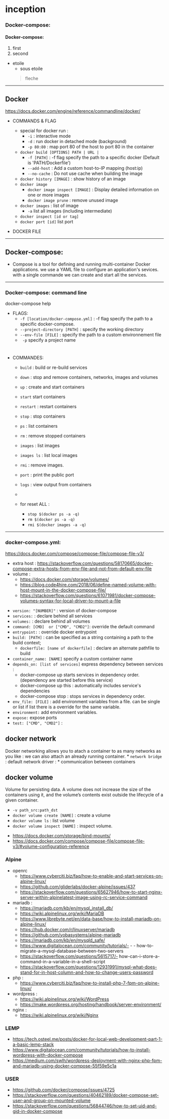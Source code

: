 # inception
###   Docker-compose: 
####   Docker-compose: 
1.  first
2.  second

* etoile
    * sous etoile
    > fleche
***
## Docker
https://docs.docker.com/engine/reference/commandline/docker/
* COMMANDS & FLAG
    * special for docker run :
        * `-i` : interactive mode
       * `-d` : run docker in detached mode (background)
       * `-p 80:80` : map port 80 of the host to port 80 in the container
    * ` docker build [OPTIONS] PATH | URL | `
        * `-f [PATH]` : -f flag specify the path to a specific docker (Default is 'PATH/Dockerfile')
        * `--add-host` : Add a custom host-to-IP mapping (host:ip)
        * `--no-cache` : Do not use cache when building the image
    * `docker history [IMAGE]` : show history of an image
    * `docker image`
        * `docker image inspect [IMAGE]` : Display detailed information on one or more images
        * `docker image prune` : remove unused image
    * `docker images` : list of image 
        * `-a` list all images (including intermediate)
    * `docker inspect [id or tag]`
    * `docker port [id]` list port

* DOCKER FILE

***
##   Docker-compose: 

* Compose is a tool for defining and running multi-container Docker applications.
    we use a YAML file to configure an application's sevices.
    with a single commande we can create and start all the services.




***
###   Docker-compose: command line 
docker-compose help
* FLAGS:
    * `-f [location/docker-compose.yml]` : -f flag specify the path to a specific docker-compose.
    *  `--project-directory [PATH]` : specify the working directory
    *   `--env-file [FILE]` : specify the path to a custom environnement file
    * ` -p` specify a project name
    #
* COMMANDES:
    * `build` : build or re-build services
    * `down` : stop and remove containers, networks, images and volumes
    * `up` : create and start containers
    * `start` start containers
    * `restart` : restart containers
    * `stop` : stop containers
    * `ps` : list containers
    * `rm`  : remove stopped containers
    * `images` : list images
    * `images ls` : list local images
    * `rmi` : remove images.
    * `port` : print the public port
    * `logs` : view output from containers
    * 

    * for reset ALL :
        * `stop $(docker ps -a -q)`
        * `rm $(docker ps -a -q)`
        * `rmi $(docker images -a -q)`

***
###  docker-compose.yml:
https://docs.docker.com/compose/compose-file/compose-file-v3/
- extra host : https://stackoverflow.com/questions/58170665/docker-compose-extra-hosts-from-env-file-and-not-from-default-env-file
- volume :
    - https://docs.docker.com/storage/volumes/
    - https://blog.code4hire.com/2018/06/define-named-volume-with-host-mount-in-the-docker-compose-file/
    - https://stackoverflow.com/questions/61071981/docker-compose-volumes-syntax-for-local-driver-to-mount-a-file
* `version: "[NUMBER]"` : version of docker-compose
* `services:` : declare behind all services
* `volumes:` : declare behind all volumes
* `command: [CMD]  or ["CMD", "CMD2"]`: override the default command
* `entrypoint:` : override docker entrypoint
* `build: [PATH]` : can be specified as a string containing a path to the build context;
    * `dockerfile: [name of dockerfile]` : declare an alternate pathfile to build
* `container_name: [NAME]` specify a custom container name
* `depends_on: [list of services]` express dependency between services :
    * docker-compose up starts services in dependency order. (dependency are started before this service)
    * docker-compose up this : automatically includes service's dependencies
    * docker-compose stop : stops services in dependency order.
* `env_file: [FILE]` : add environment variables from a file. can be single or list if list there is a override for the same variable.
* `environment:` add environment variables.
* `expose:` expose ports
* `test: ["CMD", "CMD2"]` :


## docker network
Docker networking allows you to atach a container to as many networks as you like : we can also attach an already running container.
    * `network bridge` : default network driver : 
        * communication between containers

## docker volume
Volume for persisting data. A volume does not increase the size of the containers using it, and the volume’s contents exist outside the lifecycle of a given container.
* `-v path_src:path_dst`
* `docker volume create [NAME]` : create a volume
* `docker volume ls` : list volume
* `docker volume inspect [NAME]` : inspect volume. 
- https://docs.docker.com/storage/bind-mounts/
- https://docs.docker.com/compose/compose-file/compose-file-v3/#volume-configuration-reference

### Alpine

- openrc
    - https://www.cyberciti.biz/faq/how-to-enable-and-start-services-on-alpine-linux/
    - https://github.com/gliderlabs/docker-alpine/issues/437
    - https://stackoverflow.com/questions/65627946/how-to-start-nginx-server-within-alpinelatest-image-using-rc-service-command
- mariadb : 
    - https://mariadb.com/kb/en/mysql_install_db/
    - https://wiki.alpinelinux.org/wiki/MariaDB
    - https://www.librebyte.net/en/data-base/how-to-install-mariadb-on-alpine-linux/
    - https://hub.docker.com/r/linuxserver/mariadb
    - https://github.com/yobasystems/alpine-mariadb
    - https://mariadb.com/kb/en/mysqld_safe/
    - https://www.digitalocean.com/community/tutorials/- - -                            how-to-migrate-a-mysql-database-between-two-servers
    - https://stackoverflow.com/questions/5615717/- how-can-i-store-a-command-in-a-variable-in-a-shell-script
    - https://stackoverflow.com/questions/12931991/mysql-what-does-stand-for-in-host-column-and-how-to-change-users-password
- php :  
    - https://www.cyberciti.biz/faq/how-to-install-php-7-fpm-on-alpine-linux/
- wordpress : 
    - https://wiki.alpinelinux.org/wiki/WordPress
    - https://make.wordpress.org/hosting/handbook/server-environment/
- nginx :
    - https://wiki.alpinelinux.org/wiki/Nginx

### LEMP
- https://tech.osteel.me/posts/docker-for-local-web-development-part-1-a-basic-lemp-stack
- https://www.digitalocean.com/community/tutorials/how-to-install-wordpress-with-docker-compose
- https://medium.com/swlh/wordpress-deployment-with-nginx-php-fpm-and-mariadb-using-docker-compose-55f59e5c1a

### USER
 - https://github.com/docker/compose/issues/4725
 - https://stackoverflow.com/questions/40462189/docker-compose-set-user-and-group-on-mounted-volume
 - https://stackoverflow.com/questions/56844746/how-to-set-uid-and-gid-in-docker-compose